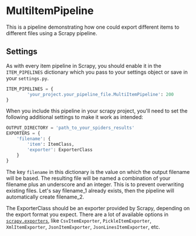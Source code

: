 # MultiItemPipeline
This is a pipeline demonstrating how one could export different items to different files using a Scrapy pipeline.

## Settings
As with every item pipeline in Scrapy, you should enable it in the `ITEM_PIPELINES` dictionary which you pass to your settings object or save in your `settings.py`.

```python
ITEM_PIPELINES = {
        'your_project.your_pipeline_file.MultiItemPipeline': 200
}
```

When you include this pipeline in your scrapy project, you'll need to set the following additional settings to make it work as intended:

```Python
OUTPUT_DIRECTORY = 'path_to_your_spiders_results'
EXPORTERS = {
    'filename': {
        'item': ItemClass,
        'exporter': ExporterClass
    }
}
```

The key `filename` in this dictionary is the value on which the output filename will be based. The resulting file will be named a combination of your filename plus an underscore and an integer. This is to prevent overwriting existing files. 
Let's say filename_1 already exists, then the pipeline will automatically create filename_2. 

The ExporterClass should be an exporter provided by Scrapy, depending on the export format you expect. There are a lot of available options in [`scrapy.exporters`](https://github.com/scrapy/scrapy/blob/master/scrapy/exporters.py), like `CsvItemExporter`, `PickleItemExporter`, `XmlItemExporter`, `JsonItemExporter`, `JsonLinesItemExporter`, etc.
